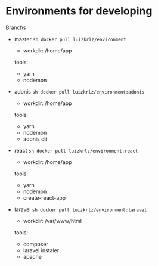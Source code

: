 # Environments for developing

Branchs

- master
  `sh docker pull luizkrlz/environment`

  - workdir: /home/app

  tools:

  - yarn
  - nodemon

- adonis
  `sh docker pull luizkrlz/environment:adonis`

  - workdir: /home/app

  tools:

  - yarn
  - nodemon
  - adonis cli

- react
  `sh docker pull luizkrlz/environment:react`

  - workdir: /home/app

  tools:

  - yarn
  - nodemon
  - create-react-app

- laravel
  `sh docker pull luizkrlz/environment:laravel`

  - workdir: /var/www/html

  tools:

  - composer
  - laravel instaler
  - apache
